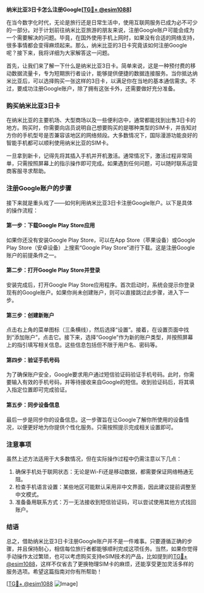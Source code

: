 **纳米比亚3日卡怎么注册Google[[TG💪+ @esim1088](https://t.me/s/esim1088)]**

在当今数字化时代，无论是旅行还是日常生活中，使用互联网服务已成为必不可少的一部分。对于计划前往纳米比亚旅游的朋友来说，注册Google账户可能会成为一个需要解决的问题。毕竟，在国外使用手机上网时，如果没有合适的网络支持，很多事情都会变得麻烦起来。那么，纳米比亚的3日卡究竟该如何注册Google呢？接下来，我将详细为大家解答这一问题。

首先，让我们来了解一下什么是纳米比亚3日卡。简单来说，这是一种预付费的移动数据流量卡，专为短期旅行者设计，能够提供便捷的数据连接服务。当你抵达纳米比亚后，可以选择购买一张这样的3日卡，以满足你在当地的基本通信需求。不过，要成功注册Google账户，除了拥有这张卡外，还需要做好充分准备。

### 购买纳米比亚3日卡

在纳米比亚的主要机场、大型商场以及一些便利店中，通常都能找到出售3日卡的地方。购买时，你需要向店员说明自己想要购买的是哪种类型的SIM卡，并告知对方你的手机型号是否兼容该地区的网络频段。大多数情况下，国际漫游功能良好的智能手机都可以顺利使用纳米比亚的SIM卡。

一旦拿到新卡，记得先将其插入手机并开机激活。通常情况下，激活过程非常简单，只需按照屏幕上的指示操作即可完成。如果遇到任何问题，可以随时联系运营商客服寻求帮助。

### 注册Google账户的步骤

接下来就是重头戏了——如何利用纳米比亚3日卡注册Google账户。以下是具体的操作流程：

#### 第一步：下载Google Play Store应用

如果你还没有安装Google Play Store，可以在App Store（苹果设备）或Google Play Store（安卓设备）上搜索“Google Play Store”进行下载。这是注册Google账户的前提条件之一。

#### 第二步：打开Google Play Store并登录

安装完成后，打开Google Play Store应用程序。首次启动时，系统会提示你登录现有的Google账户。如果你尚未创建账户，则可以直接跳过此步骤，进入下一步。

#### 第三步：创建新账户

点击右上角的菜单图标（三条横线），然后选择“设置”。接着，在设置页面中找到“添加账户”，点击它。接下来，选择“Google”作为新的账户类型，并按照屏幕上的指引填写相关信息。这些信息包括但不限于用户名、密码等。

#### 第四步：验证手机号码

为了确保账户安全，Google要求用户通过短信验证码验证手机号码。此时，你需要输入有效的手机号码，并等待接收来自Google的短信。收到验证码后，将其填入指定位置即可完成验证。

#### 第五步：同步设备信息

最后一步是同步你的设备信息。这一步骤旨在让Google了解你所使用的设备情况，以便更好地为你提供个性化服务。只需按照提示完成相关设置即可。

### 注意事项

虽然上述方法适用于大多数情况，但在实际操作过程中仍需注意以下几点：

1. 确保手机处于联网状态：无论是Wi-Fi还是移动数据，都需要保证网络畅通无阻。
2. 检查手机语言设置：某些地区可能默认采用非中文界面，因此建议提前调整至中文模式。
3. 准备备用联系方式：万一无法接收到短信验证码，可以尝试使用其他方式找回账户。

### 结语

总之，借助纳米比亚3日卡注册Google账户并不是一件难事。只要遵循正确的步骤，并且保持耐心，相信每位旅行者都能够顺利完成这项任务。当然，如果你觉得手动操作太过繁琐，也可以考虑购买支持eSIM技术的产品，比如提到的[TG💪+ @esim1088](https://t.me/s/esim1088)，这样不仅省去了更换物理SIM卡的麻烦，还能享受更加灵活多样的服务选项。希望这篇指南对你有所帮助！

[[TG💪+ @esim1088](https://t.me/s/esim1088) ![Image](https://i.postimg.cc/4NQfJmqS/Snipaste-2025-05-13-00-14-12.png)]
